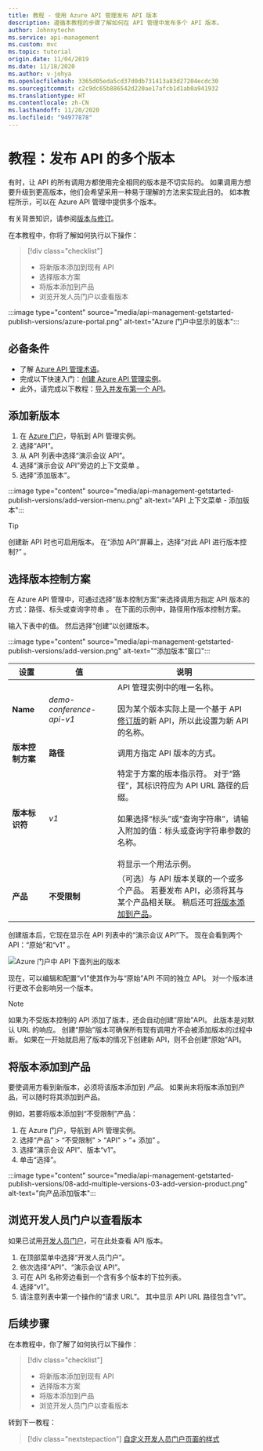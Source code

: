 ```yaml
---
title: 教程 - 使用 Azure API 管理发布 API 版本
description: 遵循本教程的步骤了解如何在 API 管理中发布多个 API 版本。
author: Johnnytechn
ms.service: api-management
ms.custom: mvc
ms.topic: tutorial
origin.date: 11/04/2019
ms.date: 11/18/2020
ms.author: v-johya
ms.openlocfilehash: 3365d05eda5cd37d0db731413a83d27204ecdc30
ms.sourcegitcommit: c2c9dc65b886542d220ae17afcb1d1ab0a941932
ms.translationtype: HT
ms.contentlocale: zh-CN
ms.lasthandoff: 11/20/2020
ms.locfileid: "94977878"
---
```

# <a name="tutorial-publish-multiple-versions-of-your-api"></a>教程：发布 API 的多个版本 

有时，让 API 的所有调用方都使用完全相同的版本是不切实际的。 如果调用方想要升级到更高版本，他们会希望采用一种易于理解的方法来实现此目的。 如本教程所示，可以在 Azure API 管理中提供多个版本。 

有关背景知识，请参阅[版本与修订](https://azure.microsoft.com/blog/versions-revisions/)。

在本教程中，你将了解如何执行以下操作：

> [!div class="checklist"]
> * 将新版本添加到现有 API
> * 选择版本方案
> * 将版本添加到产品
> * 浏览开发人员门户以查看版本

:::image type="content" source="media/api-management-getstarted-publish-versions/azure-portal.png" alt-text="Azure 门户中显示的版本":::

## <a name="prerequisites"></a>必备条件

+ 了解 [Azure API 管理术语](api-management-terminology.md)。
+ 完成以下快速入门：[创建 Azure API 管理实例](get-started-create-service-instance.md)。
+ 此外，请完成以下教程：[导入并发布第一个 API](import-and-publish.md)。

## <a name="add-a-new-version"></a>添加新版本

1. 在 [Azure 门户](https://portal.azure.cn)，导航到 API 管理实例。
1. 选择“API”。
1. 从 API 列表中选择“演示会议 API”。 
1. 选择“演示会议 API”旁边的上下文菜单 。
1. 选择“添加版本”。

:::image type="content" source="media/api-management-getstarted-publish-versions/add-version-menu.png" alt-text="API 上下文菜单 - 添加版本":::


> [!TIP]
> 创建新 API 时也可启用版本。 在“添加 API”屏幕上，选择“对此 API 进行版本控制?” 。

## <a name="choose-a-versioning-scheme"></a>选择版本控制方案

在 Azure API 管理中，可通过选择“版本控制方案”来选择调用方指定 API 版本的方式：路径、标头或查询字符串 。 在下面的示例中，路径用作版本控制方案。

输入下表中的值。 然后选择“创建”以创建版本。

:::image type="content" source="media/api-management-getstarted-publish-versions/add-version.png" alt-text="“添加版本”窗口":::



|设置   |值  |说明  |
|---------|---------|---------|
|**Name**     |  *demo-conference-api-v1*       |  API 管理实例中的唯一名称。<br/><br/>因为某个版本实际上是一个基于 API [修订版](api-management-get-started-revise-api.md)的新 API，所以此设置为新 API 的名称。   |
|**版本控制方案**     |  **路径**       |  调用方指定 API 版本的方式。     |
|**版本标识符**     |  *v1*       |  特定于方案的版本指示符。 对于“路径”，其标识符应为 API URL 路径的后缀。 <br/><br/> 如果选择“标头”或“查询字符串”，请输入附加的值：标头或查询字符串参数的名称。 <br/><br/> 将显示一个用法示例。        |
|**产品**     |  **不受限制**       |  （可选）与 API 版本关联的一个或多个产品。 若要发布 API，必须将其与某个产品相关联。 稍后还可[将版本添加到产品](#add-the-version-to-a-product)。      |

创建版本后，它现在显示在 API 列表中的“演示会议 API”下。 现在会看到两个 API：“原始”和“v1” 。

![Azure 门户中 API 下面列出的版本](./media/api-management-getstarted-publish-versions/version-list.png)

现在，可以编辑和配置“v1”使其作为与“原始”API 不同的独立 API。  对一个版本进行更改不会影响另一个版本。

> [!Note]
> 如果为不受版本控制的 API 添加了版本，还会自动创建“原始”API。 此版本是对默认 URL 的响应。 创建“原始”版本可确保所有现有调用方不会被添加版本的过程中断。 如果在一开始就启用了版本的情况下创建新 API，则不会创建“原始”API。

## <a name="add-the-version-to-a-product"></a>将版本添加到产品

要使调用方看到新版本，必须将该版本添加到 *产品*。 如果尚未将版本添加到产品，可以随时将其添加到产品。

例如，若要将版本添加到“不受限制”产品：
1. 在 Azure 门户，导航到 API 管理实例。
1. 选择“产品” > “不受限制” > “API” > “+ 添加”   。
1. 选择“演示会议 API”、版本“v1”。 
1. 单击“选择”。

:::image type="content" source="media/api-management-getstarted-publish-versions/08-add-multiple-versions-03-add-version-product.png" alt-text="向产品添加版本":::

## <a name="browse-the-developer-portal-to-see-the-version"></a>浏览开发人员门户以查看版本

如果已试用[开发人员门户](api-management-howto-developer-portal-customize.md)，可在此处查看 API 版本。

1. 在顶部菜单中选择“开发人员门户”。
2. 依次选择“API”、“演示会议 API”。
3. 可在 API 名称旁边看到一个含有多个版本的下拉列表。
4. 选择“v1”。
5. 请注意列表中第一个操作的“请求 URL”。 其中显示 API URL 路径包含“v1”。

## <a name="next-steps"></a>后续步骤

在本教程中，你了解了如何执行以下操作：

> [!div class="checklist"]
> * 将新版本添加到现有 API
> * 选择版本方案 
> * 将版本添加到产品
> * 浏览开发人员门户以查看版本

转到下一教程：

> [!div class="nextstepaction"]
> [自定义开发人员门户页面的样式](api-management-customize-styles.md)

